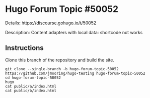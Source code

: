 # Hugo Forum Topic #50052

Details: <https://discourse.gohugo.io/t/50052>

Description: Content adapters with local data: shortcode not works

## Instructions

Clone this branch of the repository and build the site.

```text
git clone --single-branch -b hugo-forum-topic-50052 https://github.com/jmooring/hugo-testing hugo-forum-topic-50052
cd hugo-forum-topic-50052
hugo
cat public/a/index.html
cat public/b/index.html
```
